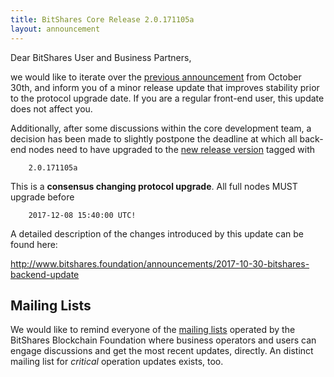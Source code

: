 ```yaml
---
title: BitShares Core Release 2.0.171105a
layout: announcement
---
```


Dear BitShares User and Business Partners,

we would like to iterate over the [previous announcement](http://lists.bitshares.foundation/pipermail/announcements/2017-October/000007.html) from October 30th, and
inform you of a minor release update that improves stability prior to the
protocol upgrade date. If you are a regular front-end user, this update does not
affect you.

Additionally, after some discussions within the core development team, a decision
has been made to slightly postpone the deadline at which all back-end nodes need to
have upgraded to the [new release version](https://github.com/bitshares/bitshares-core/releases/tag/2.0.171105a) tagged with

        2.0.171105a

This is a **consensus changing protocol upgrade**. All full nodes MUST upgrade before

        2017-12-08 15:40:00 UTC!

A detailed description of the changes introduced by this update can be found here:

http://www.bitshares.foundation/announcements/2017-10-30-bitshares-backend-update

## Mailing Lists

We would like to remind everyone of the [mailing
lists](http://lists.bitshares.foundation/listinfo) operated by the BitShares
Blockchain Foundation where business operators and users can engage discussions
and get the most recent updates, directly. An distinct mailing list for
*critical* operation updates exists, too.
